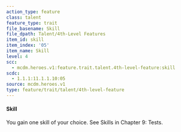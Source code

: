 ```yaml
---
action_type: feature
class: talent
feature_type: trait
file_basename: Skill
file_dpath: Talent/4th-Level Features
item_id: skill
item_index: '05'
item_name: Skill
level: 4
scc:
  - mcdm.heroes.v1:feature.trait.talent.4th-level-feature:skill
scdc:
  - 1.1.1:11.1.1.10:05
source: mcdm.heroes.v1
type: feature/trait/talent/4th-level-feature
---
```


#### Skill

You gain one skill of your choice. See Skills in Chapter 9: Tests.
